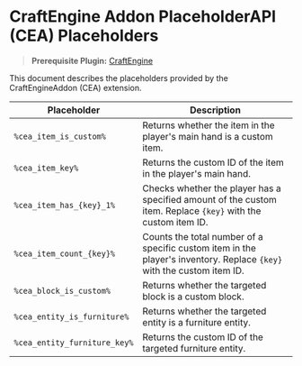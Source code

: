 # CraftEngine Addon PlaceholderAPI (CEA) Placeholders

> **Prerequisite Plugin:** [CraftEngine](https://modrinth.com/plugin/craftengine)

This document describes the placeholders provided by the CraftEngineAddon (CEA) extension.

| Placeholder | Description |
|------------|-------------|
| `%cea_item_is_custom%` | Returns whether the item in the player's main hand is a custom item. |
| `%cea_item_key%` | Returns the custom ID of the item in the player's main hand. |
| `%cea_item_has_{key}_1%` | Checks whether the player has a specified amount of the custom item. Replace `{key}` with the custom item ID. |
| `%cea_item_count_{key}%` | Counts the total number of a specific custom item in the player's inventory. Replace `{key}` with the custom item ID. |
| `%cea_block_is_custom%` | Returns whether the targeted block is a custom block. |
| `%cea_entity_is_furniture%` | Returns whether the targeted entity is a furniture entity. |
| `%cea_entity_furniture_key%` | Returns the custom ID of the targeted furniture entity. |
